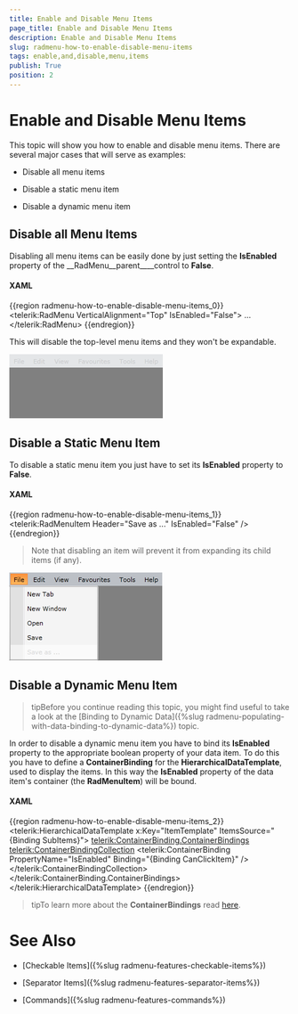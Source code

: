 ```yaml
---
title: Enable and Disable Menu Items
page_title: Enable and Disable Menu Items
description: Enable and Disable Menu Items
slug: radmenu-how-to-enable-disable-menu-items
tags: enable,and,disable,menu,items
publish: True
position: 2
---
```


# Enable and Disable Menu Items



This topic will show you how to enable and disable menu items. There are several major cases that will serve as examples:

* Disable all menu items

* Disable a static menu item

* Disable a dynamic menu item

## Disable all Menu Items

Disabling all menu items can be easily done by just setting the __IsEnabled__ property of the __RadMenu__parent____control to __False__.

#### __XAML__

{{region radmenu-how-to-enable-disable-menu-items_0}}
	<telerik:RadMenu VerticalAlignment="Top"
	                           IsEnabled="False">
	    ...
	</telerik:RadMenu>
	{{endregion}}



This will disable the top-level menu items and they won't be expandable. 

![](images/RadMenu_How_To_Enable_Disable_01.png)

## Disable a Static Menu Item

To disable a static menu item you just have to set its __IsEnabled__ property to __False__.

#### __XAML__

{{region radmenu-how-to-enable-disable-menu-items_1}}
	<telerik:RadMenuItem Header="Save as ..."
	                               IsEnabled="False" />
	{{endregion}}



>Note that disabling an item will prevent it from expanding its child items (if any).

![](images/RadMenu_How_To_Enable_Disable_02.png)

## Disable a Dynamic Menu Item

>tipBefore you continue reading this topic, you might find useful to take a look at the [Binding to Dynamic Data]({%slug radmenu-populating-with-data-binding-to-dynamic-data%}) topic.

In order to disable a dynamic menu item you have to bind its __IsEnabled__ property to the appropriate boolean property of your data item. To do this you have to define a __ContainerBinding__ for the __HierarchicalDataTemplate__, used to display the items. In this way the __IsEnabled__ property of the data item's container (the __RadMenuItem__) will be bound.

#### __XAML__

{{region radmenu-how-to-enable-disable-menu-items_2}}
	<telerik:HierarchicalDataTemplate x:Key="ItemTemplate"
	                                  ItemsSource="{Binding SubItems}">
	    <telerik:ContainerBinding.ContainerBindings>
	        <telerik:ContainerBindingCollection>
	            <telerik:ContainerBinding PropertyName="IsEnabled"
	                                      Binding="{Binding CanClickItem}" />
	        </telerik:ContainerBindingCollection>
	    </telerik:ContainerBinding.ContainerBindings>
	    <TextBlock Text="{Binding Text}" />
	</telerik:HierarchicalDataTemplate>
	{{endregion}}



>tipTo learn more about the __ContainerBindings__ read [here](#Using_ContainerBindings).

# See Also

 * [Checkable Items]({%slug radmenu-features-checkable-items%})

 * [Separator Items]({%slug radmenu-features-separator-items%})

 * [Commands]({%slug radmenu-features-commands%})
